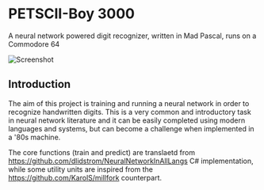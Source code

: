 # PETSCII-Boy 3000

A neural network powered digit recognizer, written in Mad Pascal, runs on a Commodore 64

![Screenshot](https://github.com/user-attachments/assets/f23929d9-49ab-4de1-a8b4-bb5a7a51d05f)

## Introduction

The aim of this project is training and running a neural network in order to recognize handwritten digits. This is a very common and introductory task in neural network literature and it can be easily completed using modern languages and systems, but can become a challenge when implemented in a '80s machine.

The core functions (train and predict) are translaetd from https://github.com/dlidstrom/NeuralNetworkInAllLangs C# implementation, while some utility units are inspired from the https://github.com/KarolS/millfork counterpart.

